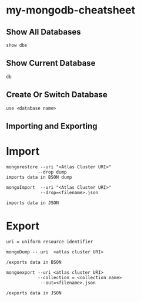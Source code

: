# my-mongodb-cheatsheet

## Show All Databases

```
show dbs
```

## Show Current Database

```
db
```

## Create Or Switch Database

```
use <database name>
```

## Importing and Exporting


# Import
```
mongorestore --uri "<Atlas Cluster URI>"
            --drop dump
imports data in BSON dump

mongoImport  --uri "<Atlas Cluster URI>"
             --drop=<filename>.json
             
imports data in JSON

```
# Export
```
uri = uniform resource identifier

mongoDump -- uri  <atlas cluster URI>

/exports data in BSON

mongoexport --uri <atlas cluster URI>
            --collection = <collection name>
             --out=<filename>.json
            
/exports data in JSON

```
